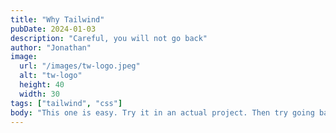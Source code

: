 ```yaml
---
title: "Why Tailwind"
pubDate: 2024-01-03
description: "Careful, you will not go back"
author: "Jonathan"
image:
  url: "/images/tw-logo.jpeg"
  alt: "tw-logo"
  height: 40
  width: 30
tags: ["tailwind", "css"]
body: "This one is easy. Try it in an actual project. Then try going back and write manual css. Told you."
---
```

